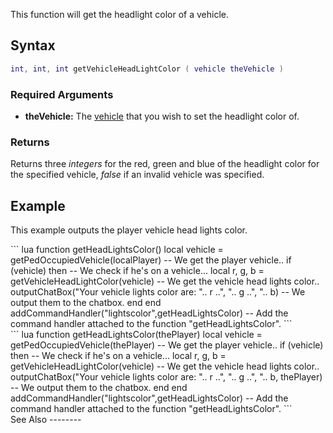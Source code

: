 This function will get the headlight color of a vehicle.

Syntax
------

``` lua
int, int, int getVehicleHeadLightColor ( vehicle theVehicle )            
```

### Required Arguments

-   **theVehicle:** The [vehicle](/vehicle.md "wikilink") that you wish to set the headlight color of.

### Returns

Returns three *integers* for the red, green and blue of the headlight color for the specified vehicle, *false* if an invalid vehicle was specified.

Example
-------

This example outputs the player vehicle head lights color.

<section name="Client" class="client" show="true">
``` lua
function getHeadLightsColor()
    local vehicle = getPedOccupiedVehicle(localPlayer) -- We get the player vehicle..
    if (vehicle) then -- We check if he's on a vehicle...
        local r, g, b = getVehicleHeadLightColor(vehicle) -- We get the vehicle head lights color..
        outputChatBox("Your vehicle lights color are: ".. r ..", ".. g ..", ".. b) -- We output them to the chatbox.
    end
end
addCommandHandler("lightscolor",getHeadLightsColor) -- Add the command handler attached to the function "getHeadLightsColor".
```

</section>
<section name="Server" class="server" show="true">
``` lua
function getHeadLightsColor(thePlayer)
    local vehicle = getPedOccupiedVehicle(thePlayer) -- We get the player vehicle..
    if (vehicle) then -- We check if he's on a vehicle...
        local r, g, b = getVehicleHeadLightColor(vehicle) -- We get the vehicle head lights color..
        outputChatBox("Your vehicle lights color are: ".. r ..", ".. g ..", ".. b, thePlayer) -- We output them to the chatbox.
    end
end
addCommandHandler("lightscolor",getHeadLightsColor) -- Add the command handler attached to the function "getHeadLightsColor".
```

</section>
See Also
--------
